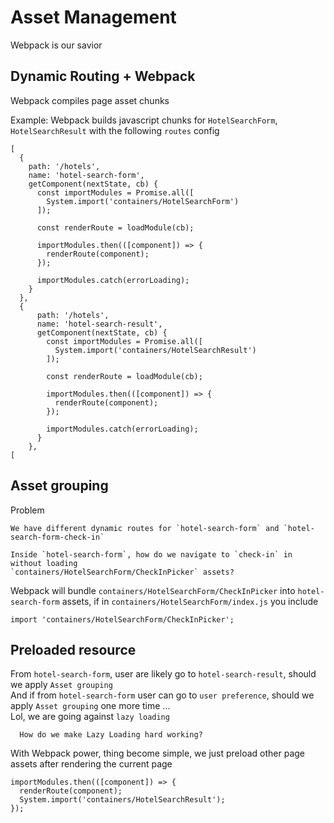 # Asset Management

Webpack is our savior

## Dynamic Routing + Webpack

Webpack compiles page asset chunks  

Example: Webpack builds javascript chunks for `HotelSearchForm`, `HotelSearchResult` with the following `routes` config

```JS
[
  {
    path: '/hotels',
    name: 'hotel-search-form',
    getComponent(nextState, cb) {
      const importModules = Promise.all([
        System.import('containers/HotelSearchForm')
      ]);

      const renderRoute = loadModule(cb);

      importModules.then(([component]) => {
        renderRoute(component);
      });

      importModules.catch(errorLoading);
    }
  },
  {
      path: '/hotels',
      name: 'hotel-search-result',
      getComponent(nextState, cb) {
        const importModules = Promise.all([
          System.import('containers/HotelSearchResult')
        ]);
  
        const renderRoute = loadModule(cb);
  
        importModules.then(([component]) => {
          renderRoute(component);
        });
  
        importModules.catch(errorLoading);
      }
    },
[
```

## Asset grouping
Problem

``` 
We have different dynamic routes for `hotel-search-form` and `hotel-search-form-check-in`

Inside `hotel-search-form`, how do we navigate to `check-in` in without loading 
`containers/HotelSearchForm/CheckInPicker` assets?
```

Webpack will bundle `containers/HotelSearchForm/CheckInPicker` into `hotel-search-form` assets, 
if in `containers/HotelSearchForm/index.js` you include

```JS
import 'containers/HotelSearchForm/CheckInPicker';
```

## Preloaded resource
From `hotel-search-form`, user are likely go to `hotel-search-result`, should we apply `Asset grouping`  
And if from `hotel-search-form` user can go to `user preference`, should we apply `Asset grouping` one more time ...  
Lol, we are going against `lazy loading`

```
  How do we make Lazy Loading hard working?
```

With Webpack power, thing become simple, we just preload other page assets after rendering the current page
```JS
importModules.then(([component]) => {
  renderRoute(component);
  System.import('containers/HotelSearchResult');
});
```

